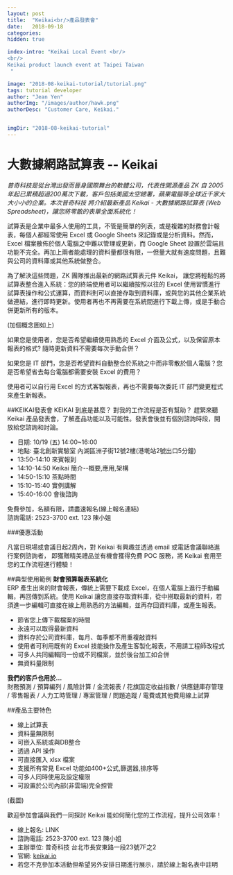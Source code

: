 ```yaml
---
layout: post
title:  "Keikai<br/>產品發表會"
date:   2018-09-18
categories: 
hidden: true

index-intro: "Keikai Local Event <br/>
<br/>
Keikai product launch event at Taipei Taiwan
 "

image: "2018-08-keikai-tutorial/tutorial.png"
tags: tutorial developer
author: "Jean Yen"
authorImg: "/images/author/hawk.png"
authorDesc: "Customer Care, Keikai."


imgDir: "2018-08-keikai-tutorial"
---
```

<style>
    #body #post .right-part .markdown li {
        color: rgba(0,0,0,0.9);
        font-weight: 400;
    }
</style>

# 大數據網路試算表 -- Keikai

_普奇科技是從台灣出發而晉身國際舞台的軟體公司，代表性開源產品 ZK 自 2005 年起已累積超過200萬次下載，客戶包括美國太空總署，蘋果電腦等全球近千家大大小小的企業。本次普奇科技 將介紹最新產品 Keikai - 大數據網路試算表 (Web Spreadsheet)，讓您將零散的表單全面系統化！_

試算表是企業中最多人使用的工具，不管是簡單的列表，或是複雜的財務會計報表，每個人都經常使用 Excel 或 Google Sheets 來記錄或是分析資料。然而，Excel 檔案散佈於個人電腦之中難以管理或更新，而 Google Sheet 設置於雲端且功能不完全。再加上兩者能處理的資料量都很有限，一但量大就有速度問題，且難與公司的資料庫或其他系統做整合。

為了解決這些問題，ZK 團隊推出最新的網路試算表元件 Keikai， 讓您將輕鬆的將試算表整合進入系統：您的終端使用者可以繼續按照以往的 Excel 使用習慣進行試算表操作和公式運算，而資料則可以直接存取到資料庫，或與您的其他企業系統做連結，進行即時更新。使用者再也不再需要在系統間進行下載上傳，或是手動合併更新所有的版本。
 
(加個概念圖如上)
 
如果您是使用者，您是否希望繼續使用熟悉的 Excel 介面及公式，以及保留原本報表的格式? 隨時更新資料不需要每次手動合併？

如果您是 IT 部門，您是否希望資料自動整合於系統之中而非零散於個人電腦？您是否希望省去每台電腦都需要安裝 Excel 的費用？

使用者可以自行用 Excel 的方式客製報表，再也不需要每次委託 IT 部門變更程式來產生新報表。


##KEIKAI發表會
KEIKAI 到底是甚麼？ 對我的工作流程是否有幫助？ 
趕緊來聽 Keikai 產品發表會，了解產品功能以及可能性。發表會後並有個別諮詢時段，開放給您諮詢和討論。

* 日期: 10/19 (五) 14:00~16:00
* 地點: 臺北創新實驗室 內湖區洲子街12號2樓(港墘站2號出口5分鐘)
* 13:50-14:10 來賓報到
* 14:10-14:50 Keikai 簡介--概要,應用,架構
* 14:50-15:10 茶點時間
* 15:10-15:40 實例講解 
* 15:40-16:00 會後諮詢

免費參加，名額有限，請盡速報名(線上報名連結)<br/>
諮詢電話: 2523-3700 ext. 123 陳小姐

###優惠活動

凡當日現場或會議日起2周內，對 Keikai 有興趣並透過 email 或電話會議聯絡進行案例諮詢者， 即獲贈精美禮品並有機會獲得免費 POC 服務，將 Keikai 套用至您的工作流程進行體驗！

##典型使用範例
**財會預算報表系統化**<br/>ERP 產生出來的財會報表，傳統上需要下載成 Excel，在個人電腦上進行手動編輯，再回傳到系統。使用 Keikai 讓您直接存取資料庫，從中撈取最新的資料，若須進一步編輯可直接在線上用熟悉的方法編輯，並再存回資料庫，或產生報表。

* 節省您上傳下載檔案的時間
* 永遠可以取得最新資料
* 資料存於公司資料庫，每月、每季都不用重複敲資料
* 使用者可利用既有的 Excel 技能操作及產生客製化報表，不用請工程師改程式
* 可多人共同編輯同一份或不同檔案，並於後台加工如合併
* 無資料量限制

**我們的客戶也用於...**<br/>
財務預測 / 預算編列 / 風險計算 / 金流報表 / 花旗固定收益指數 / 供應鏈庫存管理 / 零售報表 / 人力工時管理 / 專案管理 / 問題追蹤 / 電費或其他費用線上試算

##產品主要特色
* 線上試算表
* 資料量無限制
* 可嵌入系統或與DB整合
* 透過 API 操作
* 可直接匯入 xlsx 檔案
* 支援所有常見 Excel 功能如400+公式,篩選器,排序等
* 可多人同時使用及設定權限
* 可設置於公司內部(非雲端)完全控管

(截圖)

歡迎參加會議與我們一同探討 Keikai 能如何簡化您的工作流程，提升公司效率！

* 線上報名: LINK
* 諮詢電話: 2523-3700 ext. 123 陳小姐
* 主辦單位: 普奇科技 台北市長安東路一段23號7F之2 
* 官網: [keikai.io](https://keikai.io)
* 若您不克參加本活動但希望另外安排日期進行展示，請於線上報名表中註明



[jekyll]:      http://jekyllrb.com
[jekyll-gh]:   https://github.com/jekyll/jekyll
[jekyll-help]: https://github.com/jekyll/jekyll-help